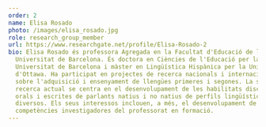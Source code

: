 ```yaml
---
order: 2
name: Elisa Rosado
photo: /images/elisa_rosado.jpg
role: research_group_member
url: https://www.researchgate.net/profile/Elisa-Rosado-2
bio: Elisa Rosado és professora Agregada en la Facultat d'Educació de la
  Universitat de Barcelona. És doctora en Ciències de l'Educació per la
  Universitat de Barcelona i màster en Lingüística Hispànica per la Universitat
  d'Ottawa. Ha participat en projectes de recerca nacionals i internacionals
  sobre l'adquisició i ensenyament de llengües primeres i segones. La seva
  recerca actual se centra en el desenvolupament de les habilitats discursives
  orals i escrites de parlants natius i no natius de perfils lingüístics
  diversos. Els seus interessos inclouen, a més, el desenvolupament de les
  competències investigadores del professorat en formació.
---
```

